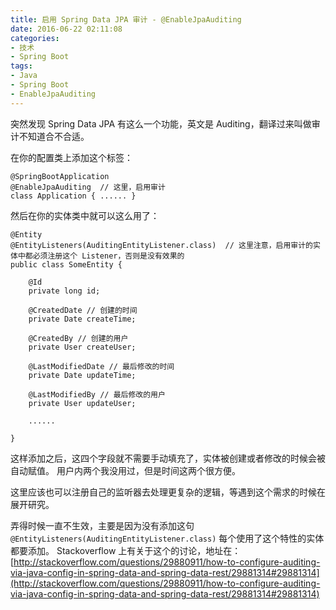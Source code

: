 ```yaml
---
title: 启用 Spring Data JPA 审计 - @EnableJpaAuditing
date: 2016-06-22 02:11:08
categories:
- 技术
- Spring Boot
tags:
- Java
- Spring Boot
- EnableJpaAuditing
---
```

突然发现 Spring Data JPA 有这么一个功能，英文是 Auditing，翻译过来叫做审计不知道合不合适。

<!-- more -->

在你的配置类上添加这个标签：

```
@SpringBootApplication
@EnableJpaAuditing  // 这里，启用审计
class Application { ...... }
```

然后在你的实体类中就可以这么用了：

```
@Entity
@EntityListeners(AuditingEntityListener.class)  // 这里注意，启用审计的实体中都必须注册这个 Listener，否则是没有效果的
public class SomeEntity {

    @Id
    private long id;

    @CreatedDate // 创建的时间
    private Date createTime;

    @CreatedBy // 创建的用户
    private User createUser;

    @LastModifiedDate // 最后修改的时间
    private Date updateTime;

    @LastModifiedBy // 最后修改的用户
    private User updateUser;

    ......

}
```

这样添加之后，这四个字段就不需要手动填充了，实体被创建或者修改的时候会被自动赋值。
用户内两个我没用过，但是时间这两个很方便。

这里应该也可以注册自己的监听器去处理更复杂的逻辑，等遇到这个需求的时候在展开研究。

弄得时候一直不生效，主要是因为没有添加这句`@EntityListeners(AuditingEntityListener.class)`
每个使用了这个特性的实体都要添加。
Stackoverflow 上有关于这个的讨论，地址在：
[http://stackoverflow.com/questions/29880911/how-to-configure-auditing-via-java-config-in-spring-data-and-spring-data-rest/29881314#29881314](http://stackoverflow.com/questions/29880911/how-to-configure-auditing-via-java-config-in-spring-data-and-spring-data-rest/29881314#29881314)
